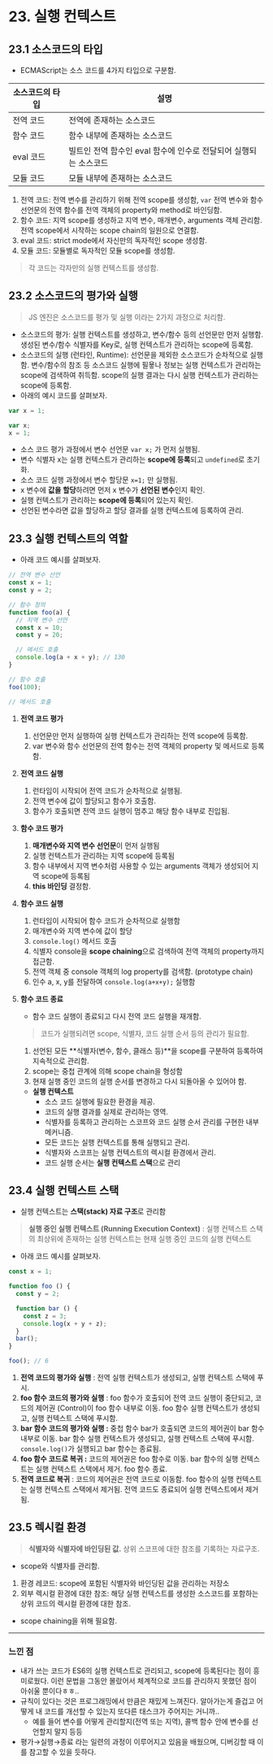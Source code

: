 # 23. 실행 컨텍스트
## 23.1 소스코드의 타입

- ECMAScript는 소스 코드를 4가지 타입으로 구분함.

| 소스코드의 타입 | 설명 |
| --- | --- |
| 전역 코드 | 전역에 존재하는 소스코드 |
| 함수 코드 | 함수 내부에 존재하는 소스코드 |
| eval 코드 | 빌트인 전역 함수인 eval 함수에 인수로 전달되어 실행되는 소스코드 |
| 모듈 코드 | 모듈 내부에 존재하는 소스코드 |
1. 전역 코드: 전역 변수를 관리하기 위해 전역 scope를 생성함, `var` 전역 변수와 함수 선언문의 전역 함수를 전역 객체의 property와 method로 바인딩함.
2. 함수 코드: 지역 scope를 생성하고 지역 변수, 매개변수, arguments 객체 관리함. 전역 scope에서 시작하는 scope chain의 일원으로 연결함. 
3. eval 코드: strict mode에서 자신만의 독자적인 scope 생성함.
4. 모듈 코드: 모듈별로 독자적인 모듈 scope를 생성함.

> 각 코드는 각자만의 실행 컨텍스트를 생성함.
> 

## 23.2 소스코드의 평가와 실행

> JS 엔진은 소스코드를 평가 및 실행 이라는 2가지 과정으로 처리함.
> 
- 소스코드의 평가: 실행 컨텍스트를 생성하고, 변수/함수 등의 선언문만 먼저 실행함. 생성된 변수/함수 식별자를 Key로, 실행 컨텍스트가 관리하는 scope에 등록함.
- 소스코드의 실행 (런타인, Runtime): 선언문을 제외한 소스코드가 순차적으로 실행함. 변수/함수의 참조 등 소스코드 실행에 필욯나 정보는 실행 컨텍스트가 관리하는 scope에 검색하여 취득함. scope의 실행 결과는 다시 실행 컨텍스트가 관리하는 scope에 등록함.
- 아래의 예시 코드를 살펴보자.

```jsx
var x = 1;

var x;
x = 1;
```

- 소스 코드 평가 과정에서 변수 선언문 `var x;` 가 먼저 실행됨.
- 변수 식별자 x는 실행 컨텍스트가 관리하는 **scope에 등록**되고 `undefined`로 초기화.
- 소스 코드 실행 과정에서 변수 할당문 `x=1;` 만 실행됨.
- x 변수에 **값을 할당**하려면 먼저 x 변수가 **선언된 변수**인지 확인.
- 실행 컨텍스트가 관리하는 **scope에 등록**되어 있는지 확인.
- 선언된 변수라면 값을 할당하고 할당 결과를 실행 컨텍스트에 등록하여 관리.

## 23.3 실행 컨텍스트의 역할

- 아래 코드 예시를 살펴보자.

```jsx
// 전역 변수 선언
const x = 1;
const y = 2;

// 함수 정의
function foo(a) {
  // 지역 변수 선언
  const x = 10;
  const y = 20;

  // 메서드 호출
  console.log(a + x + y); // 130
}

// 함수 호출
foo(100);

// 메서드 호출
```

1. **전역 코드 평가**
    1. 선언문만 먼저 실행하여 실행 컨텍스트가 관리하는 전역 scope에 등록함.
    2. var 변수와 함수 선언문의 전역 함수는 전역 객체의 property 및 메서드로 등록함.
2. **전역 코드 실행**
    1. 런타임이 시작되어 전역 코드가 순차적으로 실행됨.
    2. 전역 변수에 값이 할당되고 함수가 호출함.
    3. 함수가 호출되면 전역 코드 실행이 멈추고 해당 함수 내부로 진입됨.
3. **함수 코드 평가**
    1. **매개변수와 지역 변수 선언문**이 먼저 실행됨
    2. 실행 컨텍스트가 관리하는 지역 scope에 등록됨
    3. 함수 내부에서 지역 변수처럼 사용할 수 있는 arguments 객체가 생성되어 지역 scope에 등록됨
    4. **this 바인딩** 결정함.
4. **함수 코드 실행**
    1. 런타임이 시작되어 함수 코드가 순차적으로 실행함
    2. 매개변수와 지역 변수에 값이 할당
    3. `console.log()` 메서드 호출
    4. 식별자 console을 **scope chaining**으로 검색하여 전역 객체의 property까지 접근함.
    5. 전역 객체 중 console 객체의 log property를 검색함. (prototype chain)
    6. 인수 a, x, y를 전달하여 `console.log(a+x+y);` 실행함
5. **함수 코드 종료**
    - 함수 코드 실행이 종료되고 다시 전역 코드 실행을 재개함.
    
    > 코드가 실행되려면 scope, 식별자, 코드 실행 순서 등의 관리가 필요함.
    > 
    1. 선언된 모든 **식별자(변수, 함수, 클래스 등)**을 scope를 구분하여 등록하여 지속적으로 관리함.
    2. scope는 중첩 관계에 의해 scope chain을 형성함
    3. 현재 실행 중인 코드의 실행 순서를 변경하고 다시 되돌아올 수 있어야 함.
    - **실행 컨텍스트**
        - 소스 코드 실행에 필요한 환경을 제공.
        - 코드의 실행 결과를 실제로 관리하는 영역.
        - 식별자를 등록하고 관리하는 스코프와 코드 실행 순서 관리를 구현한 내부 메커니즘.
        - 모든 코드는 실행 컨텍스트를 통해 실행되고 관리.
        - 식별자와 스코프는 실행 컨텍스트의 렉시컬 환경에서 관리.
        - 코드 실행 순서는 **실행 컨텍스트 스택**으로 관리

## 23.4 실행 컨텍스트 스택

- 실행 컨텍스트는 **스택(stack) 자료 구조**로 관리함

> **실행 중인 실행 컨텍스트 (Running Execution Context)** : 실행 컨텍스트 스택의 최상위에 존재하는 실행 컨텍스트는 현재 실행 중인 코드의 실행 컨텍스트
> 
- 아래 코드 예시를 살펴보자.

```jsx
const x = 1;

function foo () {
  const y = 2;

  function bar () {
    const z = 3;
    console.log(x + y + z);
  }
  bar();
}

foo(); // 6
```

1. **전역 코드의 평가와 실행** : 전역 실행 컨텍스트가 생성되고, 실행 컨텍스트 스택에 푸시.
2. **foo 함수 코드의 평가와 실행** : foo 함수가 호출되어 전역 코드 실행이 중단되고, 코드의 제어권 (Control)이 foo 함수 내부로 이동. foo 함수 실행 컨텍스트가 생성되고, 실행 컨텍스트 스택에 푸시함.
3. **bar 함수 코드의 평가와 실행 :** 중첩 함수 bar가 호출되면 코드의 제어권이 bar 함수 내부로 이동. bar 함수 실행 컨텍스트가 생성되고, 실행 컨텍스트 스택에 푸시함. `console.log()`가 실행되고 bar 함수는 종료됨.
4. **foo 함수 코드로 복귀 :** 코드의 제어권은 foo 함수로 이동. bar 함수의 실행 컨텍스트는 실행 컨텍스트 스택에서 제거. foo 함수 종료.
5. **전역 코드로 복귀** : 코드의 제어권은 전역 코드로 이동함. foo 함수의 실행 컨텍스트는 실행 컨텍스트 스택에서 제거됨. 전역 코드도 종료되어 실행 컨텍스트에서 제거됨.

## 23.5 렉시컬 환경

> **식별자와 식별자에 바인딩된 값.** 상위 스코프에 대한 참조를 기록하는 자료구조.
> 
- scope와 식별자를 관리함.
1. 환경 레코드: scope에 포함된 식별자와 바인딩된 값을 관리하는 저장소
2. 외부 렉시컬 환경에 대한 참조: 해당 실행 컨텍스트를 생성한 소스코드를 포함하는 상위 코드의 렉시컬 환경에 대한 참조. 
- scope chaining을 위해 필요함.

---

### 느낀 점

- 내가 쓰는 코드가 ES6의 실행 컨텍스트로 관리되고, scope에 등록된다는 점이 흥미로웠다. 이런 문법을 그동안 몰랐어서 체계적으로 코드를 관리하지 못했던 점이 아쉬울 뿐이다ㅎㅎ..
- 규칙이 있다는 것은 프로그래밍에서 만큼은 재밌게 느껴진다. 알아가는게 즐겁고 어떻게 내 코드를 개선할 수 있는지 또다른 태스크가 주어지는 거니까..
    - 예를 들어 변수를 어떻게 관리할지(전역 또는 지역), 콜백 함수 안에 변수를 선언할지 말지 등등
- 평가→실행→종료 라는 일련의 과정이 이루어지고 있음을 배웠으며, 디버깅할 때 이를 참고할 수 있을 듯하다.
